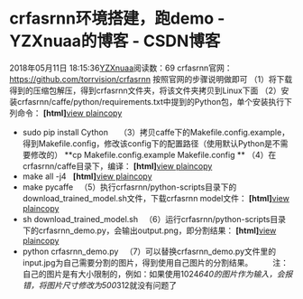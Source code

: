 # crfasrnn环境搭建，跑demo - YZXnuaa的博客 - CSDN博客
2018年05月11日 18:15:36[YZXnuaa](https://me.csdn.net/YZXnuaa)阅读数：69
crfasrnn官网：
https://github.com/torrvision/crfasrnn
按照官网的步骤说明做即可
（1）将下载得到的压缩包解压，得到crfasrnn文件夹，将该文件夹拷贝到Linux下面
（2）安装crfasrnn/caffe/python/requirements.txt中提到的Python包，单个安装执行下列命令：
**[html]**[view plain](https://blog.csdn.net/liuxiabing150/article/details/51636650#)[copy](https://blog.csdn.net/liuxiabing150/article/details/51636650#)
- sudo pip install Cython    
（3）拷贝caffe下的Makefile.config.example，得到Makefile.config，修改该config下的配置路径（使用默认Python是不需要修改的）
**cp Makefile.config.example Makefile.config **
（4）在crfasrnn/caffe目录下，编译：
**[html]**[view plain](https://blog.csdn.net/liuxiabing150/article/details/51636650#)[copy](https://blog.csdn.net/liuxiabing150/article/details/51636650#)
- make all -j4  
**[html]**[view plain](https://blog.csdn.net/liuxiabing150/article/details/51636650#)[copy](https://blog.csdn.net/liuxiabing150/article/details/51636650#)
- make pycaffe  
（5）执行crfasrnn/python-scripts目录下的download_trained_model.sh文件，下载crfasrnn model文件：
**[html]**[view plain](https://blog.csdn.net/liuxiabing150/article/details/51636650#)[copy](https://blog.csdn.net/liuxiabing150/article/details/51636650#)
- sh download_trained_model.sh  
（6）运行crfasrnn/python-scripts目录下的crfasrnn_demo.py，会输出output.png，即分割结果：
**[html]**[view plain](https://blog.csdn.net/liuxiabing150/article/details/51636650#)[copy](https://blog.csdn.net/liuxiabing150/article/details/51636650#)
- python crfasrnn_demo.py  
（7）可以替换crfasrnn_demo.py文件里的input.jpg为自己需要分割的图片，得到使用自己图片的分割结果。         注：自己的图片是有大小限制的，例如：如果使用1024*640的图片作为输入，会报错，将图片尺寸修改为500*312就没有问题了            

